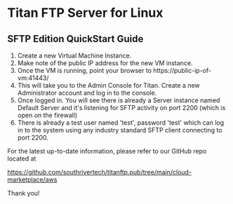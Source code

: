 # Titan FTP Server for Linux

## SFTP Edition QuickStart Guide

1. Create a new Virtual Machine Instance.
2. Make note of the public IP address for the new VM instance.
3. Once the VM is running, point your browser to https://public-ip-of-vm:41443/
4. This will take you to the Admin Console for Titan. Create a new Administrator account and log in to the console.
5. Once logged in. You will see there is already a Server instance named Default Server and it's listening for SFTP activity on port 2200 (which is open on the firewall)
6. There is already a test user named 'test', password 'test' which can log in to the system using any industry standard SFTP client connecting to port 2200.

For the latest up-to-date information, please refer to our GitHub repo located at 

https://github.com/southrivertech/titanftp.pub/tree/main/cloud-marketplace/aws

Thank you!

